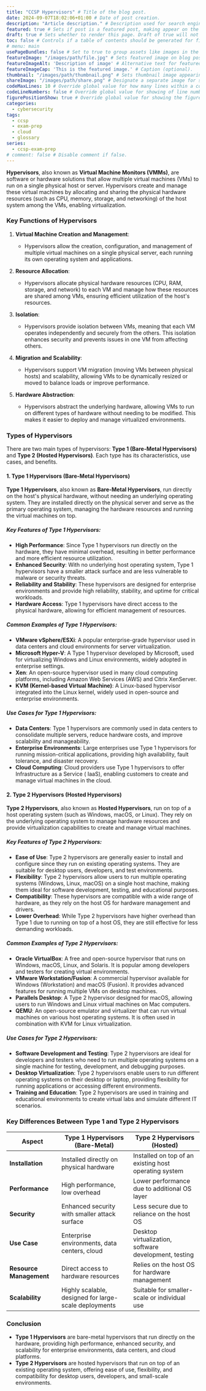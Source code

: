 ```yaml
---
title: "CCSP Hypervisors" # Title of the blog post.
date: 2024-09-07T18:02:06+01:00 # Date of post creation.
description: "Article description." # Description used for search engine.
featured: true # Sets if post is a featured post, making appear on the home page side bar.
draft: true # Sets whether to render this page. Draft of true will not be rendered.
toc: false # Controls if a table of contents should be generated for first-level links automatically.
# menu: main
usePageBundles: false # Set to true to group assets like images in the same folder as this post.
featureImage: "/images/path/file.jpg" # Sets featured image on blog post.
featureImageAlt: 'Description of image' # Alternative text for featured image.
featureImageCap: 'This is the featured image.' # Caption (optional).
thumbnail: "/images/path/thumbnail.png" # Sets thumbnail image appearing inside card on homepage.
shareImage: "/images/path/share.png" # Designate a separate image for social media sharing.
codeMaxLines: 10 # Override global value for how many lines within a code block before auto-collapsing.
codeLineNumbers: false # Override global value for showing of line numbers within code block.
figurePositionShow: true # Override global value for showing the figure label.
categories:
  - cybersecurity
tags:
  - ccsp
  - exam-prep
  - cloud
  - glossary
series:
  - ccsp-exam-prep
# comment: false # Disable comment if false.
---
```


**Hypervisors**, also known as **Virtual Machine Monitors (VMMs)**, are software or hardware
solutions that allow multiple virtual machines (VMs) to run on a single physical host or server.
Hypervisors create and manage these virtual machines by allocating and sharing the physical hardware
resources (such as CPU, memory, storage, and networking) of the host system among the VMs, enabling
virtualization.

### Key Functions of Hypervisors

1. **Virtual Machine Creation and Management**:
    - Hypervisors allow the creation, configuration, and management of multiple virtual machines on
      a single physical server, each running its own operating system and applications.

2. **Resource Allocation**:
    - Hypervisors allocate physical hardware resources (CPU, RAM, storage, and network) to each VM
      and manage how these resources are shared among VMs, ensuring efficient utilization of the
      host's resources.

3. **Isolation**:
    - Hypervisors provide isolation between VMs, meaning that each VM operates independently and
      securely from the others. This isolation enhances security and prevents issues in one VM from
      affecting others.

4. **Migration and Scalability**:
    - Hypervisors support VM migration (moving VMs between physical hosts) and scalability, allowing
      VMs to be dynamically resized or moved to balance loads or improve performance.

5. **Hardware Abstraction**:
    - Hypervisors abstract the underlying hardware, allowing VMs to run on different types of
      hardware without needing to be modified. This makes it easier to deploy and manage virtualized
      environments.

### Types of Hypervisors

There are two main types of hypervisors: **Type 1 (Bare-Metal Hypervisors)** and **Type 2 (Hosted
Hypervisors)**. Each type has its characteristics, use cases, and benefits.

#### 1. Type 1 Hypervisors (Bare-Metal Hypervisors)

**Type 1 Hypervisors**, also known as **Bare-Metal Hypervisors**, run directly on the host's
physical hardware, without needing an underlying operating system. They are installed directly on
the physical server and serve as the primary operating system, managing the hardware resources and
running the virtual machines on top.

##### Key Features of Type 1 Hypervisors:

- **High Performance**: Since Type 1 hypervisors run directly on the hardware, they have minimal
  overhead, resulting in better performance and more efficient resource utilization.
- **Enhanced Security**: With no underlying host operating system, Type 1 hypervisors have a smaller
  attack surface and are less vulnerable to malware or security threats.
- **Reliability and Stability**: These hypervisors are designed for enterprise environments and
  provide high reliability, stability, and uptime for critical workloads.
- **Hardware Access**: Type 1 hypervisors have direct access to the physical hardware, allowing for
  efficient management of resources.

##### Common Examples of Type 1 Hypervisors:

- **VMware vSphere/ESXi**: A popular enterprise-grade hypervisor used in data centers and cloud
  environments for server virtualization.
- **Microsoft Hyper-V**: A Type 1 hypervisor developed by Microsoft, used for virtualizing Windows
  and Linux environments, widely adopted in enterprise settings.
- **Xen**: An open-source hypervisor used in many cloud computing platforms, including Amazon Web
  Services (AWS) and Citrix XenServer.
- **KVM (Kernel-based Virtual Machine)**: A Linux-based hypervisor integrated into the Linux kernel,
  widely used in open-source and enterprise environments.

##### Use Cases for Type 1 Hypervisors:

- **Data Centers**: Type 1 hypervisors are commonly used in data centers to consolidate multiple
  servers, reduce hardware costs, and improve scalability and manageability.
- **Enterprise Environments**: Large enterprises use Type 1 hypervisors for running mission-critical
  applications, providing high availability, fault tolerance, and disaster recovery.
- **Cloud Computing**: Cloud providers use Type 1 hypervisors to offer Infrastructure as a Service (
  IaaS), enabling customers to create and manage virtual machines in the cloud.

#### 2. Type 2 Hypervisors (Hosted Hypervisors)

**Type 2 Hypervisors**, also known as **Hosted Hypervisors**, run on top of a host operating
system (such as Windows, macOS, or Linux). They rely on the underlying operating system to manage
hardware resources and provide virtualization capabilities to create and manage virtual machines.

##### Key Features of Type 2 Hypervisors:

- **Ease of Use**: Type 2 hypervisors are generally easier to install and configure since they run
  on existing operating systems. They are suitable for desktop users, developers, and test
  environments.
- **Flexibility**: Type 2 hypervisors allow users to run multiple operating systems (Windows, Linux,
  macOS) on a single host machine, making them ideal for software development, testing, and
  educational purposes.
- **Compatibility**: These hypervisors are compatible with a wide range of hardware, as they rely on
  the host OS for hardware management and drivers.
- **Lower Overhead**: While Type 2 hypervisors have higher overhead than Type 1 due to running on
  top of a host OS, they are still effective for less demanding workloads.

##### Common Examples of Type 2 Hypervisors:

- **Oracle VirtualBox**: A free and open-source hypervisor that runs on Windows, macOS, Linux, and
  Solaris. It is popular among developers and testers for creating virtual environments.
- **VMware Workstation/Fusion**: A commercial hypervisor available for Windows (Workstation) and
  macOS (Fusion). It provides advanced features for running multiple VMs on desktop machines.
- **Parallels Desktop**: A Type 2 hypervisor designed for macOS, allowing users to run Windows and
  Linux virtual machines on Mac computers.
- **QEMU**: An open-source emulator and virtualizer that can run virtual machines on various host
  operating systems. It is often used in combination with KVM for Linux virtualization.

##### Use Cases for Type 2 Hypervisors:

- **Software Development and Testing**: Type 2 hypervisors are ideal for developers and testers who
  need to run multiple operating systems on a single machine for testing, development, and debugging
  purposes.
- **Desktop Virtualization**: Type 2 hypervisors enable users to run different operating systems on
  their desktop or laptop, providing flexibility for running applications or accessing different
  environments.
- **Training and Education**: Type 2 hypervisors are used in training and educational environments
  to create virtual labs and simulate different IT scenarios.

### Key Differences Between Type 1 and Type 2 Hypervisors

| Aspect                  | Type 1 Hypervisors (Bare-Metal)                       | Type 2 Hypervisors (Hosted)                           |
|-------------------------|-------------------------------------------------------|-------------------------------------------------------|
| **Installation**        | Installed directly on physical hardware               | Installed on top of an existing host operating system |
| **Performance**         | High performance, low overhead                        | Lower performance due to additional OS layer          |
| **Security**            | Enhanced security with smaller attack surface         | Less secure due to reliance on the host OS            |
| **Use Case**            | Enterprise environments, data centers, cloud          | Desktop virtualization, software development, testing |
| **Resource Management** | Direct access to hardware resources                   | Relies on the host OS for hardware management         |
| **Scalability**         | Highly scalable, designed for large-scale deployments | Suitable for smaller-scale or individual use          |

### Conclusion

- **Type 1 Hypervisors** are bare-metal hypervisors that run directly on the hardware, providing
  high performance, enhanced security, and scalability for enterprise environments, data centers,
  and cloud platforms.
- **Type 2 Hypervisors** are hosted hypervisors that run on top of an existing operating system,
  offering ease of use, flexibility, and compatibility for desktop users, developers, and
  small-scale environments.
